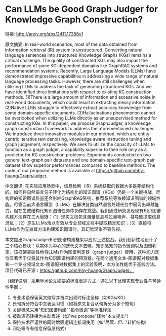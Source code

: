 # Can LLMs be Good Graph Judger for Knowledge Graph Construction?

链接: http://arxiv.org/abs/2411.17388v1

原文摘要:
In real-world scenarios, most of the data obtained from information retrieval
(IR) system is unstructured. Converting natural language sentences into
structured Knowledge Graphs (KGs) remains a critical challenge. The quality of
constructed KGs may also impact the performance of some KG-dependent domains
like GraphRAG systems and recommendation systems. Recently, Large Language
Models (LLMs) have demonstrated impressive capabilities in addressing a wide
range of natural language processing tasks. However, there are still challenges
when utilizing LLMs to address the task of generating structured KGs. And we
have identified three limitations with respect to existing KG construction
methods. (1)There is a large amount of information and excessive noise in
real-world documents, which could result in extracting messy information.
(2)Native LLMs struggle to effectively extract accuracy knowledge from some
domain-specific documents. (3)Hallucinations phenomenon cannot be overlooked
when utilizing LLMs directly as an unsupervised method for constructing KGs.
  In this paper, we propose GraphJudger, a knowledge graph construction
framework to address the aforementioned challenges. We introduce three
innovative modules in our method, which are entity-centric iterative text
denoising, knowledge aware instruction tuning and graph judgement,
respectively. We seek to utilize the capacity of LLMs to function as a graph
judger, a capability superior to their role only as a predictor for KG
construction problems. Experiments conducted on two general text-graph pair
datasets and one domain-specific text-graph pair dataset show superior
performances compared to baseline methods. The code of our proposed method is
available at https://github.com/hhy-huang/GraphJudger.

中文翻译:
在实际应用场景中，信息检索（IR）系统获取的数据大多是非结构化的。如何将自然语言句子转化为结构化的知识图谱（KGs）仍是一个关键挑战，而构建的知识图谱质量还会影响GraphRAG系统、推荐系统等依赖知识图谱的领域性能。尽管当前大语言模型（LLMs）在解决各类自然语言处理任务中展现出卓越能力，但在生成结构化知识图谱任务中仍存在挑战。我们通过研究发现现有知识图谱构建方法存在三大局限：（1）现实文档包含海量信息与过量噪声，易导致提取信息混乱；（2）原生LLMs难以有效从专业领域文档中提取精准知识；（3）直接将LLMs作为无监督方法构建知识图谱时，其幻觉现象不容忽视。

本文提出GraphJudger知识图谱构建框架以应对上述挑战。我们创新性地设计了三个核心模块：以实体为中心的迭代文本去噪、知识感知的指令微调以及图谱判定。该框架突破性地将LLMs作为图谱判定器（graph judger）使用，这种能力定位显著优于仅将其作为知识图谱构建的预测器。在两个通用文本-图谱配对数据集和一个专业领域文本-图谱配对数据集上的实验表明，本方法性能优于基线方法。项目代码已开源：https://github.com/hhy-huang/GraphJudger。

（翻译说明：采用学术论文摘要的标准表述方式，通过以下处理实现专业性与可读性平衡：
1. 专业术语保留英文缩写并首次出现时标注全称（如KGs/KG）
2. 长句拆分符合中文表达习惯（如将原文复合从句拆分为多个短句）
3. 关键概念采用"知识图谱构建""指令微调"等标准译法
4. 被动语态转换为主动表述（如"we propose"译为"本文提出"）
5. 保持技术严谨性的同时增强逻辑连接词使用（如"尽管...但..."转折结构）
6. 网址等专有信息保留原格式）
